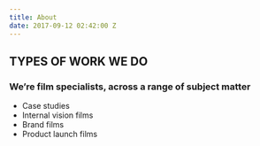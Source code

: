 ```yaml
---
title: About
date: 2017-09-12 02:42:00 Z
---
```


## TYPES OF WORK WE DO
### We’re film specialists, across a range of subject matter

- Case studies
- Internal vision films
- Brand films
- Product launch films
